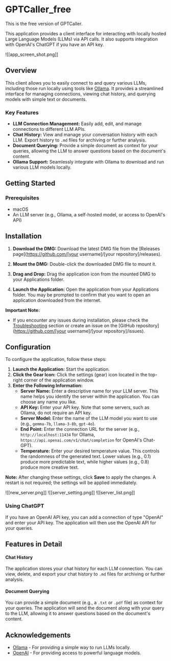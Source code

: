 # GPTCaller_free
This is the free version of GPTCaller.

This application provides a client interface for interacting with locally hosted Large Language Models (LLMs) via API calls.  It also supports integration with OpenAI's ChatGPT if you have an API key.

![[app_screen_shot.png]]

## Overview
This client allows you to easily connect to and query various LLMs, including those run locally using tools like [Ollama](https://ollama.com/).  It provides a streamlined interface for managing connections, viewing chat history, and querying models with simple text or documents.

### Key Features
*   **LLM Connection Management:** Easily add, edit, and manage connections to different LLM APIs.
*   **Chat History:**  View and manage your conversation history with each LLM.  Export history to `.md` files for archiving or further analysis.
*   **Document Querying:**  Provide a simple document as context for your queries, allowing the LLM to answer questions based on the document's content.
*   **Ollama Support:** Seamlessly integrate with Ollama to download and run various LLM models locally.

## Getting Started

### Prerequisites

*   macOS
*   An LLM server (e.g., Ollama, a self-hosted model, or access to OpenAI's API)
## Installation
1. **Download the DMG:**
   Download the latest DMG file from the [Releases page](https://github.com/[your username]/[your repository]/releases).

2. **Mount the DMG:**
   Double-click the downloaded DMG file to mount it.

3. **Drag and Drop:**
   Drag the application icon from the mounted DMG to your Applications folder.

4. **Launch the Application:**
   Open the application from your Applications folder. You may be prompted to confirm that you want to open an application downloaded from the internet.

**Important Note:**
*   If you encounter any issues during installation, please check the [Troubleshooting](TROUBLESHOOTING.md) section or create an issue on the [GitHub repository](https://github.com/[your username]/[your repository]/issues).

## Configuration

To configure the application, follow these steps:

1. **Launch the Application:** Start the application.
2. **Click the Gear Icon:**  Click the settings (gear) icon located in the top-right corner of the application window.
3. **Enter the Following Information:**
   * **Server Name:** Enter a descriptive name for your LLM server. This name helps you identify the server within the application.  You can choose any name you like.
   * **API Key:** Enter your API key.  Note that some servers, such as Ollama, do not require an API key.
   * **Server Model:** Enter the name of the LLM model you want to use (e.g., `gemma-7b`, `llama-3-8b`, `gpt-4o`).
   * **End Point:** Enter the connection URL for the server (e.g., `http://localhost:11434` for Ollama, `https://api.openai.com/v1/chat/completion` for OpenAI's Chat-GPT).
   * **Temperature:** Enter your desired temperature value. This controls the randomness of the generated text.  Lower values (e.g., 0.1) produce more predictable text, while higher values (e.g., 0.8) produce more creative text.

**Note:** After changing these settings, click **Save** to apply the changes. A restart is not required; the settings will be applied immediately.

![[new_server.png]]
![[server_setting.png]]
![[server_list.png]]
### Using ChatGPT
If you have an OpenAI API key, you can add a connection of type "OpenAI" and enter your API key.  The application will then use the OpenAI API for your queries.

## Features in Detail

#### Chat History
The application stores your chat history for each LLM connection. You can view, delete, and export your chat history to `.md` files for archiving or further analysis.

#### Document Querying
You can provide a simple document (e.g., a `.txt` or `.pdf` file) as context for your queries. The application will send the document along with your query to the LLM, allowing it to answer questions based on the document's content.

## Acknowledgements
*   [Ollama](https://ollama.com/) - For providing a simple way to run LLMs locally.
*   [OpenAI](https://openai.com/) - For providing access to powerful language models.


